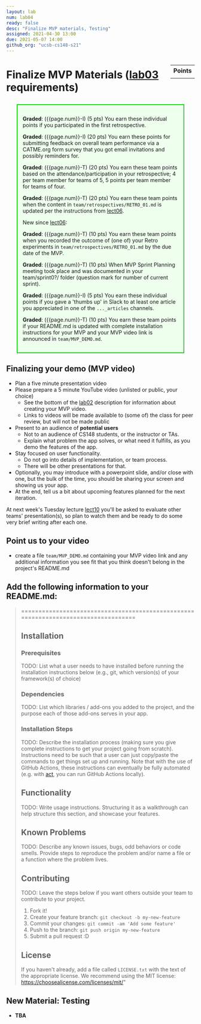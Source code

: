 ```yaml
---
layout: lab
num: lab04
ready: false
desc: "Finalize MVP materials, Testing"
assigned: 2021-04-30 13:00
due: 2021-05-07 14:00
github_org: "ucsb-cs148-s21"
---
```


<style>
div.grade { margin: 2em; padding: 1em; border: 2px solid #0c0; background-color: #efe; }   
</style>

<div style="float:right; width: auto;">

<table style="margin-top:1em;">
<tr>
   <th>Points</th>
</tr>
<tr>
   <td class="pointCount"></td>
</tr>
</table>

</div>


# Finalize MVP Materials ([lab03](https://ucsb-cs148.github.io/s21/lectures/lect06/) requirements) 

<div class="grade" markdown="1">

**Graded**: ({{page.num}}-I) (5 pts) You earn these individual points if you participated in the first retrospective.

**Graded**: ({{page.num}}-I) (20 pts) You earn these points for submitting feedback on overall team performance via a CATME.org form survey that you got email invitations and possibly reminders for.

**Graded**: ({{page.num}}-T) (20 pts) You earn these team points based on the attendance/participation in your retrospective; 4 per team member for teams of 5,  5 points per team member for teams of four.

**Graded**: ({{page.num}}-T) (20 pts) You earn these team points when the content in `team/retrospectives/RETRO_01.md` is updated per the instructions from [lect06](https://ucsb-cs148.github.io/s21/lectures/lect06/).

New since [lect06](https://ucsb-cs148.github.io/s21/lectures/lect06/): 

**Graded**: ({{page.num}}-T) (10 pts) You earn these team points when you recorded the outcome of (one of) your Retro experiments in `team/retrospectives/RETRO_01.md` by the due date of the MVP. 

**Graded**: ({{page.num}}-T) (10 pts) When MVP Sprint Planning meeting took place and was documented in your team/sprint0?/ folder (question mark for number of current sprint).

**Graded**: ({{page.num}}-I) (5 pts) You earn these individual points if you gave a 'thumbs up' in Slack to at least one article you appreciated in one of the `..._articles` channels.

**Graded**: ({{page.num}}-T) (10 pts) You earn these team points if your README.md is updated with complete installation instructions for your MVP and your MVP video link is announced in `team/MVP_DEMO.md`.  

</div>

## Finalizing your demo (MVP video)

* Plan a five minute presentation video
* Please prepare a 5 minute YouTube video (unlisted or public, your choice)
  - See the bottom of the [lab02](https://ucsb-cs148.github.io/s21/lab/lab02/) description for information about creating your MVP video.
  - Links to videos will be made available to (some of) the class for peer review, but will not be made public
* Present to an audience of **potential users**
  - Not to an audience of CS148 students, or the instructor or TAs.
  - Explain what problem the app solves, or what need it fulfills, as you demo the features of
    the app.
* Stay focused on user functionality.
  - Do not go into details of implementation, or team process.
  - There will be other presentations for that.
* Optionally, you may introduce with a powerpoint slide, and/or close with one, but the bulk
  of the time, you should be sharing your screen and showing us your app.
* At the end, tell us a bit about upcoming features planned for the next iteration.

At next week's Tuesday lecture [lect10](https://ucsb-cs148.github.io/s21/lectures/lect10/) you'll be asked to evaluate other teams' presentation(s), so plan to watch them and be ready to do some very brief writing after each one.

## Point us to your video
*  create a file `team/MVP_DEMO.md` containing your MVP video link and any additional information you see fit that you think doesn't belong in the project's README.md  

## Add the following information to your README.md: 

> ===================================================================================
>
> ## Installation 
> 
> ### Prerequisites
> 
> TODO: List what a user needs to have installed before running the installation instructions below (e.g., git, which version(s) of your framework(s) of choice)
>
> ### Dependencies
>
> TODO: List which libraries / add-ons you added to the project, and the purpose each of those add-ons serves in your app.
>
> ### Installation Steps
> 
> TODO: Describe the installation process (making sure you give complete instructions to get your project going from scratch).
> Instructions need to be such that a user can just copy/paste the commands to get things set up and running. Note that with the use of GitHub Actions, these instructions can eventually be fully automated (e.g. with [act](https://github.com/nektos/act), you can run GitHub Actions locally). 
> 
> ## Functionality
> 
> TODO: Write usage instructions. Structuring it as a walkthrough can help structure this section,
> and showcase your features.
> 
> ## Known Problems
> 
> TODO: Describe any known issues, bugs, odd behaviors or code smells. 
> Provide steps to reproduce the problem and/or name a file or a function where the problem lives.
> 
> ## Contributing
> 
> TODO: Leave the steps below if you want others outside your team to contribute to your project.
> 
> 1. Fork it!
> 2. Create your feature branch: `git checkout -b my-new-feature`
> 3. Commit your changes: `git commit -am 'Add some feature'`
> 4. Push to the branch: `git push origin my-new-feature`
> 5. Submit a pull request :D
> 
> ## License
> 
> If you haven't already, add a file called `LICENSE.txt` with the text of the appropriate license.
> We recommend using the MIT license: <https://choosealicense.com/licenses/mit/>"
> 

## New Material: Testing 

* **TBA**